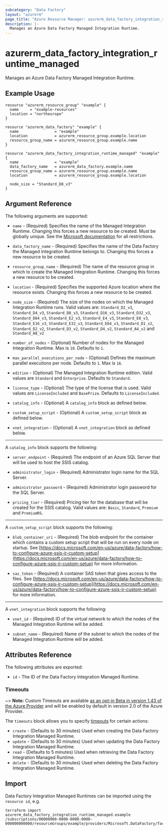 ```yaml
---
subcategory: "Data Factory"
layout: "azurerm"
page_title: "Azure Resource Manager: azurerm_data_factory_integration_runtime_managed"
description: |-
  Manages an Azure Data Factory Managed Integration Runtime.
---
```


# azurerm_data_factory_integration_runtime_managed

Manages an Azure Data Factory Managed Integration Runtime.

## Example Usage

```hcl
resource "azurerm_resource_group" "example" {
  name     = "example-resources"
  location = "northeurope"
}

resource "azurerm_data_factory" "example" {
  name                = "example"
  location            = azurerm_resource_group.example.location
  resource_group_name = azurerm_resource_group.example.name
}

resource "azurerm_data_factory_integration_runtime_managed" "example" {
  name                = "example"
  data_factory_name   = azurerm_data_factory.example.name
  resource_group_name = azurerm_resource_group.example.name
  location            = azurerm_resource_group.example.location

  node_size = "Standard_D8_v3"
}
```

## Argument Reference

The following arguments are supported:

* `name` - (Required) Specifies the name of the Managed Integration Runtime. Changing this forces a new resource to be created. Must be globally unique. See the [Microsoft documentation](https://docs.microsoft.com/en-us/azure/data-factory/naming-rules) for all restrictions.

* `data_factory_name` - (Required) Specifies the name of the Data Factory the Managed Integration Runtime belongs to. Changing this forces a new resource to be created.

* `resource_group_name` - (Required) The name of the resource group in which to create the Managed Integration Runtime. Changing this forces a new resource to be created.

* `location` - (Required) Specifies the supported Azure location where the resource exists. Changing this forces a new resource to be created.

* `node_size` - (Required) The size of the nodes on which the Managed Integration Runtime runs. Valid values are: `Standard_D2_v3`, `Standard_D4_v3`, `Standard_D8_v3`, `Standard_D16_v3`, `Standard_D32_v3`, `Standard_D64_v3`, `Standard_E2_v3`, `Standard_E4_v3`, `Standard_E8_v3`, `Standard_E16_v3`, `Standard_E32_v3`, `Standard_E64_v3`, `Standard_D1_v2`, `Standard_D2_v2`, `Standard_D3_v2`, `Standard_D4_v2`, `Standard_A4_v2` and `Standard_A8_v2`

* `number_of_nodes` - (Optional) Number of nodes for the Managed Integration Runtime. Max is `10`. Defaults to `1`.

* `max_parallel_executions_per_node` - (Optional) Defines the maximum parallel executions per node. Defaults to `1`. Max is `16`.

* `edition` - (Optional) The Managed Integration Runtime edition. Valid values are `Standard` and `Enterprise`. Defaults to `Standard`.

* `license_type` - (Optional) The type of the license that is used. Valid values are `LicenseIncluded` and `BasePrize`. Defaults to `LicenseIncluded`.

* `catalog_info` - (Optional) A `catalog_info` block as defined below.

* `custom_setup_script` - (Optional) A `custom_setup_script` block as defined below.

* `vnet_integration` - (Optional) A `vnet_integration` block as defined below.

---

A `catalog_info` block supports the following:

* `server_endpoint` - (Required) The endpoint of an Azure SQL Server that will be used to host the SSIS catalog.

* `administrator_login` - (Required) Administrator login name for the SQL Server.

* `administrator_password` - (Required) Administrator login password for the SQL Server.

* `pricing_tier` - (Required) Pricing tier for the database that will be created for the SSIS catalog. Valid values are: `Basic`, `Standard`, `Premium` and `PremiumRS`.

---

A `custom_setup_script` block supports the following:

* `blob_container_uri` - (Required) The blob endpoint for the container which contains a custom setup script that will be run on every node on startup. See [https://docs.microsoft.com/en-us/azure/data-factory/how-to-configure-azure-ssis-ir-custom-setup](https://docs.microsoft.com/en-us/azure/data-factory/how-to-configure-azure-ssis-ir-custom-setup) for more information.

* `sas_token` - (Required) A container SAS token that gives access to the files. See [https://docs.microsoft.com/en-us/azure/data-factory/how-to-configure-azure-ssis-ir-custom-setup](https://docs.microsoft.com/en-us/azure/data-factory/how-to-configure-azure-ssis-ir-custom-setup) for more information.

---

A `vnet_integration` block supports the following:

* `vnet_id` - (Required) ID of the virtual network to which the nodes of the Managed Integration Runtime will be added.

* `subnet_name` - (Required) Name of the subnet to which the nodes of the Managed Integration Runtime will be added.

## Attributes Reference

The following attributes are exported:

* `id` - The ID of the Data Factory Integration Managed Runtime.

### Timeouts

~> **Note:** Custom Timeouts are available [as an opt-in Beta in version 1.43 of the Azure Provider](/docs/providers/azurerm/guides/2.0-beta.html) and will be enabled by default in version 2.0 of the Azure Provider.

The `timeouts` block allows you to specify [timeouts](https://www.terraform.io/docs/configuration/resources.html#timeouts) for certain actions:

* `create` - (Defaults to 30 minutes) Used when creating the Data Factory Integration Managed Runtime.
* `update` - (Defaults to 30 minutes) Used when updating the Data Factory Integration Managed Runtime.
* `read` - (Defaults to 5 minutes) Used when retrieving the Data Factory Integration Managed Runtime.
* `delete` - (Defaults to 30 minutes) Used when deleting the Data Factory Integration Managed Runtime.

## Import

Data Factory Integration Managed Runtimes can be imported using the `resource id`, e.g.

```shell
terraform import azurerm_data_factory_integration_runtime_managed.example /subscriptions/00000000-0000-0000-0000-000000000000/resourceGroups/example/providers/Microsoft.DataFactory/factories/example/integrationruntimes/example
```
